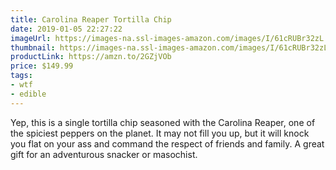 ```yaml
---
title: Carolina Reaper Tortilla Chip
date: 2019-01-05 22:27:22
imageUrl: https://images-na.ssl-images-amazon.com/images/I/61cRUBr32zL._SX522_.jpg
thumbnail: https://images-na.ssl-images-amazon.com/images/I/61cRUBr32zL._SR600,315_.jpg
productLink: https://amzn.to/2GZjVOb
price: $149.99
tags:
- wtf
- edible
---
```


Yep, this is a single tortilla chip seasoned with the Carolina Reaper, one of the spiciest peppers on the planet. It may not fill you up, but it will knock you flat on your ass and command the respect of friends and family. A great gift for an adventurous snacker or masochist.